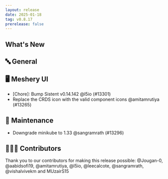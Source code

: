 ```yaml
---
layout: release
date: 2025-01-18
tag: v0.8.17
prerelease: false
---
```


## What's New

## 🔤 General

## 🖥 Meshery UI

- [Chore]: Bump Sistent v0.14.142 @l5io (#13301)
- Replace the CRDS icon with the valid component icons @amitamrutiya (#13265)

## 🧰 Maintenance

- Downgrade minikube to 1.33 @sangramrath (#13296)

## 👨🏽‍💻 Contributors

Thank you to our contributors for making this release possible:
@Jougan-0, @aabidsofi19, @amitamrutiya, @l5io, @leecalcote, @sangramrath, @vishalvivekm and MUzairS15
